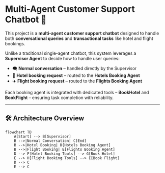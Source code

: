 # Multi-Agent Customer Support Chatbot 🤖

This project is a **multi-agent customer support chatbot** designed to handle both **conversational queries** and **transactional tasks** like hotel and flight bookings.  

Unlike a traditional single-agent chatbot, this system leverages a **Supervisor Agent** to decide how to handle user queries:  
- 🗨️ **Normal conversation** – handled directly by the Supervisor  
- 🏨 **Hotel booking request** – routed to the **Hotels Booking Agent**  
- ✈️ **Flight booking request** – routed to the **Flights Booking Agent**  

Each booking agent is integrated with dedicated tools – **BookHotel** and **BookFlight** – ensuring task completion with reliability.  

---

## 🛠️ Architecture Overview

```mermaid
flowchart TD
    A[Start] --> B[Supervisor]
    B -->|Normal Conversation| C[End]
    B -->|Hotel Booking| D[Hotels Booking Agent]
    B -->|Flight Booking| E[Flights Booking Agent]
    D --> F[Hotel Booking Tools] --> G[Book Hotel]
    E --> H[Flight Booking Tools] --> I[Book Flight]
    D --> C
    E --> C
